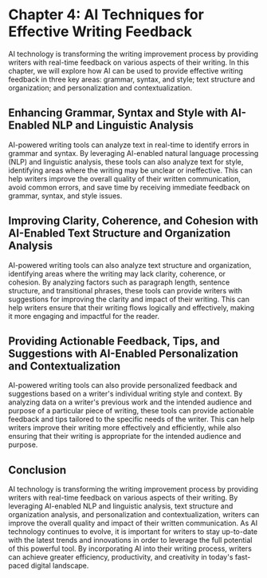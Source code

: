 Chapter 4: AI Techniques for Effective Writing Feedback
=======================================================

AI technology is transforming the writing improvement process by providing writers with real-time feedback on various aspects of their writing. In this chapter, we will explore how AI can be used to provide effective writing feedback in three key areas: grammar, syntax, and style; text structure and organization; and personalization and contextualization.

Enhancing Grammar, Syntax and Style with AI-Enabled NLP and Linguistic Analysis
-------------------------------------------------------------------------------

AI-powered writing tools can analyze text in real-time to identify errors in grammar and syntax. By leveraging AI-enabled natural language processing (NLP) and linguistic analysis, these tools can also analyze text for style, identifying areas where the writing may be unclear or ineffective. This can help writers improve the overall quality of their written communication, avoid common errors, and save time by receiving immediate feedback on grammar, syntax, and style issues.

Improving Clarity, Coherence, and Cohesion with AI-Enabled Text Structure and Organization Analysis
---------------------------------------------------------------------------------------------------

AI-powered writing tools can also analyze text structure and organization, identifying areas where the writing may lack clarity, coherence, or cohesion. By analyzing factors such as paragraph length, sentence structure, and transitional phrases, these tools can provide writers with suggestions for improving the clarity and impact of their writing. This can help writers ensure that their writing flows logically and effectively, making it more engaging and impactful for the reader.

Providing Actionable Feedback, Tips, and Suggestions with AI-Enabled Personalization and Contextualization
----------------------------------------------------------------------------------------------------------

AI-powered writing tools can also provide personalized feedback and suggestions based on a writer's individual writing style and context. By analyzing data on a writer's previous work and the intended audience and purpose of a particular piece of writing, these tools can provide actionable feedback and tips tailored to the specific needs of the writer. This can help writers improve their writing more effectively and efficiently, while also ensuring that their writing is appropriate for the intended audience and purpose.

Conclusion
----------

AI technology is transforming the writing improvement process by providing writers with real-time feedback on various aspects of their writing. By leveraging AI-enabled NLP and linguistic analysis, text structure and organization analysis, and personalization and contextualization, writers can improve the overall quality and impact of their written communication. As AI technology continues to evolve, it is important for writers to stay up-to-date with the latest trends and innovations in order to leverage the full potential of this powerful tool. By incorporating AI into their writing process, writers can achieve greater efficiency, productivity, and creativity in today's fast-paced digital landscape.
